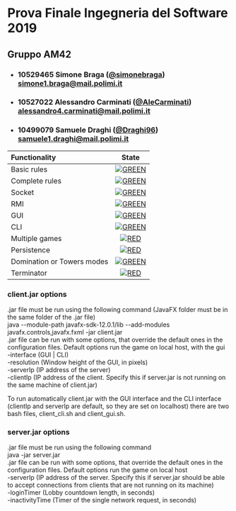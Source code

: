 # Prova Finale Ingegneria del Software 2019
## Gruppo AM42

- ###   10529465    Simone Braga ([@simonebraga](https://github.com/simonebraga))<br>simone1.braga@mail.polimi.it
- ###   10527022    Alessandro Carminati ([@AleCarminati](https://github.com/AleCarminati))<br>alessandro4.carminati@mail.polimi.it
- ###   10499079    Samuele Draghi ([@Draghi96](https://github.com/Draghi96))<br>samuele1.draghi@mail.polimi.it

| Functionality | State |
|:-----------------------|:------------------------------------:|
| Basic rules | [![GREEN](https://placehold.it/15/44bb44/44bb44)](#) |
| Complete rules | [![GREEN](https://placehold.it/15/44bb44/44bb44)](#) |
| Socket | [![GREEN](https://placehold.it/15/44bb44/44bb44)](#) |
| RMI | [![GREEN](https://placehold.it/15/44bb44/44bb44)](#) |
| GUI | [![GREEN](https://placehold.it/15/44bb44/44bb44)](#) |
| CLI | [![GREEN](https://placehold.it/15/44bb44/44bb44)](#) |
| Multiple games | [![RED](https://placehold.it/15/f03c15/f03c15)](#) |
| Persistence | [![RED](https://placehold.it/15/f03c15/f03c15)](#) |
| Domination or Towers modes | [![GREEN](https://placehold.it/15/44bb44/44bb44)](#) |
| Terminator | [![RED](https://placehold.it/15/f03c15/f03c15)](#) |

<!--
[![RED](https://placehold.it/15/f03c15/f03c15)](#)
[![YELLOW](https://placehold.it/15/ffdd00/ffdd00)](#)
[![GREEN](https://placehold.it/15/44bb44/44bb44)](#)
-->

### client.jar options
.jar file must be run using the following command (JavaFX folder must be in the same folder of the .jar file)  
java --module-path javafx-sdk-12.0.1/lib --add-modules javafx.controls,javafx.fxml -jar client.jar  
.jar file can be run with some options, that override the default ones in the configuration files. Default options run the game on local host, with the gui  
-interface (GUI | CLI)  
-resolution (Window height of the GUI, in pixels)  
-serverIp (IP address of the server)  
-clientIp (IP address of the client. Specify this if server.jar is not running on the same machine of client.jar)

To run automatically client.jar with the GUI interface and the CLI interface (clientIp and serverIp are default, so they are set on localhost) there are two bash files, client_cli.sh and client_gui.sh.

### server.jar options
.jar file must be run using the following command  
java -jar server.jar  
.jar file can be run with some options, that override the default ones in the configuration files. Default options run the game on local host  
-serverIp (IP address of the server. Specify this if server.jar should be able to accept connections from clients that are not running on its machine)  
-loginTimer (Lobby countdown length, in seconds)  
-inactivityTime (Timer of the single network request, in seconds)
